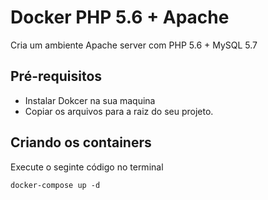 # Docker PHP 5.6 + Apache

Cria um ambiente Apache server com PHP 5.6 + MySQL 5.7

## Pré-requisitos
- Instalar Dokcer na sua maquina
- Copiar os arquivos para a raiz do seu projeto.

## Criando os containers

Execute o seginte código no terminal
```
docker-compose up -d
```